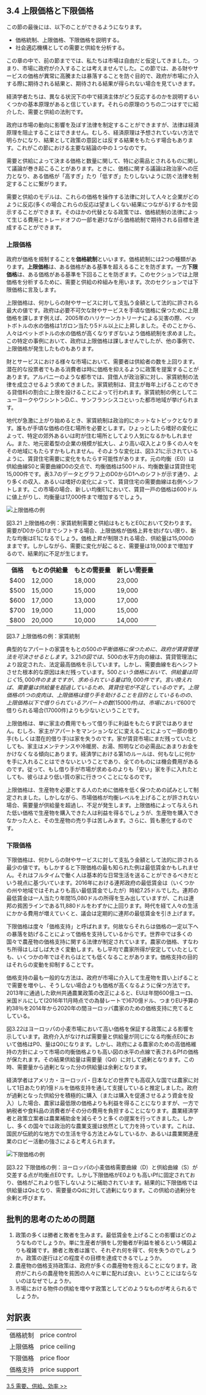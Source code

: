 ## 3.4 上限価格と下限価格

この節の最後には、以下のことができるようになります。
* 価格統制、上限価格、下限価格を説明する。
* 社会適応機構としての需要と供給を分析する。

この章の中で、前の節まででは、私たちは市場は自由だと仮定してきました。つまり、市場に政府が介入することは考えませんでした。この節では、ある財やサービスの価格が異常に高騰または暴落することを防ぐ目的で、政府が市場に介入する際に期待される結果と、期待される結果が得られない場合を見ていきます。

経済学者たちは、異なる状況下の中で経済主体がどう反応するのかを説明するいくつかの基本原理があると信じています。それらの原理のうちの二つはすでに紹介した、需要と供給の法則です。

政府は市場の動向に影響を及ぼす法律を制定することができますが、法律は経済原理を阻止することはできません。むしろ、経済原理は予想されていない方法で明らかになり、結果として政策の意図とは反する結果をもたらす場合もあります。これがこの節における主要な結論の中の１つなのです。

需要と供給によって決まる価格と数量に関して、特に必需品とされるものに関して議論が巻き起こることがあります。ときに、価格に関する議論は政治家への圧力となり、ある価格が「高すぎ」たり「低すぎ」たりしないように防ぐ法律を制定することに繋がります。

需要と供給のモデルは、これらの価格を操作する法律に対して人々と企業がどのように反応(多くの場合これらの反応は望ましくない結果につながる)するかを図示することができます。そのほかの代替となる政策では、価格統制の法律によって生じる費用とトレードオフの一部を避けながら価格統制で期待される目標を達成することができます。


### 上限価格
政府が価格を規制することを**価格統制**といいます。価格統制には2つの種類があります。**上限価格**は、ある価格がある基準を超えるることを防ぎます。一方**下限価格**は、ある価格がある基準を下回ることを防ぎます。このセクションでは上限価格を分析するために、需要と供給の枠組みを用います。次のセクションでは下限価格に言及します。

上限価格は、何かしらの財やサービスに対して支払う金額として法的に許される最大の値です。政府は必要不可欠な財やサービスを手頃な価格に保つために上限価格を課します例えば、2005年のハリケーンカトリーナによる災害の際、ペットボトルの水の価格は1ガロン当たり5ドル以上に上昇しました。そのことから、人々はペットボトルの水の価格が高くなりすぎないよう価格統制を求めました。この特定の事例において、政府は上限価格は課しませんでしたが、他の事例で、上限価格が発生したものもあります。

財とサービスにおける様々な市場において、需要者は供給者の数を上回ります。潜在的な投票者でもある消費者は時に価格を抑えるように政策を提案することがあります。アルバニーのような都市では、貸借人が政治家に対し、家賃統制の法律を成立させるよう求めてきました。家賃統制は、貸主が毎年上げることのできる貸借料の割合に上限を設けることによって行われます。家賃統制の例としてニューヨークやワシントンD.C.、サンフランシスコといった都市地域が挙げられます。

地代が急激に上がり始めるとき、家賃統制は政治的にホットなトピックとなります。誰もが手頃な価格の住む場所を必要とします。ひょっとしたら嗜好の変化によって、特定の郊外あるいは町が住む場所としてより人気になるかもしれません。また、地元密着型の企業の規模が拡大し、より高い収入とより多くの人々をその地域にもたらすかもしれません。そのような変化は、図3.21に示されているように、賃貸住宅需要に変化をもたらす可能性があります。元の均衡（E0）は供給曲線S0と需要曲線D0の交点で、均衡価格は500ドル、均衡数量は賃貸住宅15,000件です。表3.7のデータとグラフ上のD0からD1へのシフトが示す通り、より多くの収入、あるいは嗜好の変化によって、賃貸住宅の需要曲線は右側へシフトします。この市場の場合、新しい均衡E1において、賃貸一戸の価格は600ドルに値上がりし、均衡量は17,000件まで増加するでしょう。

<img src="img/CNX_Econ_C03_012_ja.png" alt="上限価格の例">
<div class="figure_text">
    <p>
        <span class="figure_title">図3.21 上限価格の例：家賃統制</span>需要と供給はもともとE0において交わります。需要がD0からD1までシフトする場合、上限価格が価格上昇を妨げない限り、新たな均衡はE1になるでしょう。価格上昇が制限される場合、供給量は15,000のままです。しかしながら、需要に変化が起こると、需要量は19,000まで増加するので、結果的に不足が生じます。
    </p>
</div>

<table>
  <tr>
    <th>価格</th>
    <th>もとの供給量</th>
    <th>もとの需要量</th>
    <th>新しい需要量</th>
  </tr>
  <tr>
    <td>$400</td>
    <td>12,000</td>
    <td>18,000</td>
    <td>23,000</td>
  </tr>
  <tr>
    <td>$500</td>
    <td>15,000</td>
    <td>15,000</td>
    <td>19,000</td>
  </tr>
  <tr>
    <td>$600</td>
    <td>17,000</td>
    <td>13,000</td>
    <td>17,000</td>
  </tr>
  <tr>
    <td>$700</td>
    <td>19,000</td>
    <td>11,000</td>
    <td>15,000</td>
  </tr>
  <tr>
    <td>$800</td>
    <td>20,000</td>
    <td>10,000</td>
    <td>14,000</td>
  </tr>
</table>
<div class="table_text">
    <p>
        <span class="table_title">図3.7 上限価格の例：家賃統制</span>
    </p>
</div>

典型的なアパートの家賃をもとの$500の平衡価格に保つために、政府が賃貸管理法を可決させるとします。3.21の図では、$500の水平方向の線は、賃貸管理法により設定された、法定最高価格を示しています。しかし、需要曲線を右へシフトさせた根本的な原因は未だ残っています。$500という価格において、供給量は同じく15,000件のままですが、求められている量は19,000件です。言い換えれば、需要量は供給量を超過しているため、賃貸住宅が不足しているのです。上限価格の1つの皮肉は、上限価格は借り手を助けることを目的としているものの、上限価格以下で借りられているアパートの数(15000件)は、市場において$600で借りられる場合(17000件)よりも少ないということです。

上限価格は、単に家主の費用でもって借り手に利益をもたらす訳ではありません。むしろ、家主がアパートをマンションなどに変えることによって一部の借り手(もしくは潜在的借り手)は家を失うのです。家が賃貸市場にまだ残っていたとしても、家主はメンテナンスや冷暖房、お湯、照明などの必需品にあまりお金をかけなくなる傾向にあります。経済学における第1のルールは、何もなしに何かを手に入れることはできないということであり、全てのものには機会費用があるのです。従って、もし借り手が市場が求めるのよりも「安い」家を手に入れたとしても、彼らはより低い質の家に行きつくことになるのです。

上限価格は、生産物を必要とする人のために価格を低く保つための試みとして制定されました。しかしながら、市場価格が均衡レベルを上げることが許されない場合、需要量が供給量を超過し、不足が発生します。上限価格によって与えられた低い価格で生産物を購入できた人は利益を得るでしょうが、生産物を購入できなかった人と、その生産物の売り手は苦しみます。さらに、質も悪化するのです。

### 下限価格
下限価格は、何かしらの財やサービスに対して支払う金額として法的に許される最少の値です。もしかすると下限価格の最も知られた例は最低賃金かもしれません。それはフルタイムで働く人は基本的な日常生活を送ることができるべきだという視点に基づいています。2016年における連邦政府の最低賃金は（いくつかの州や地域ではそれよりも高い最低賃金でしたが）時給7.25ドルでした。連邦の最低賃金は一人当たり年間15,080ドルの所得を生み出していますが、これは連邦の貧困ラインである11,880ドルをわずかに上回ります。時代を経て人々の生活にかかる費用が増えていくと、議会は定期的に連邦の最低賃金を引き上げます。

下限価格は度々「価格支持」と呼ばれます。何故ならそれらは価格の一定以下への暴落を妨げることによって価格を支持しているからです。世界中では多くの国々で農産物の価格支持に関する法律が制定されています。農家の価格、すなわち所得はしばしば大きく変動します。もし平均で農家所得が安定していたとしても、いくつかの年ではそれらはとても低くなることがあります。価格支持の目的はそれらの変動を抑制することです。

価格支持の最も一般的な方法は、政府が市場に介入して生産物を買い上げることで需要を増やし、そうしない場合よりも価格が高くなるように保つ方法です。2013年に通過した欧州共通農業政策の改正によると、EUは年間600億ユーロ、米国ドルにして(2016年11月時点での為替レートで)670億ドル、つまりEU予算の約38％を2014年から2020年の間ヨーロッパ農家のための価格支持に充てるとしている。

図3.22はヨーロッパの小麦市場において高い価格を保証する政策による影響を示しています。政府介入がなければ需要量と供給量が同じになる均衡点E0において価格はP0、量はQ0になります。しかし、政府による農家のための高価格維持の方針によって市場の均衡価格よりも高い図の水平の点線で表されるPfの価格が保たれます。その結果供給量は需要量（Qd）に対して過剰となります。この時、需要量から過剰となった分の供給量は余剰となります。

経済学者はアメリカ・ヨーロッパ・日本などの世界でも高収入な国では農家に対して1日あたり約1億ドルを価格支持を通して支援していると推定しました。政府が過剰となった供給分を積極的に購入（または購入を促進させるよう資金を投入）した場合、農家は最低限の価格よりも利益を得ることになりますが、一方で納税者や食料品の消費者がその分の費用を負担することになります。農業経済学者と政策立案者は農業補助金を減らそうと多くの提案を行ってきました。しかし、多くの国々では政治的な農業支援は依然として力を持っています。これは、国民が伝統的な地方での生活を守る方法とみなしているか、あるいは農業関連産業のロビー活動の強さによると考えられます。

<img src="img/CNX_Econ_C03_013_ja.png" alt="下限価格の例">
<div class="figure_text">
    <p>
        <span class="figure_title">図3.22 下限価格の例：ヨーロッパの小麦価格</span>需要曲線（D）と供給曲線（S）が交差する点が均衡点E0です。しかし下限価格がE0よりも高いPfに固定されており、価格がこれより低下しないように補助されています。結果的に下限価格では供給量はQsとなり、需要量のQdに対して過剰になります。この供給の過剰分を余剰と呼びます。
    </p>
</div>

<div class="critical_thinking_questions">
    <h2>
        批判的思考のための問題
    </h2>
    <ol>
        <li>政策の多くは勝者と敗者を生みます。最低賃金を上げることの影響はどのようなものでしょうか。単に生産者が損をし労働者が利益を被るという構図よりも複雑です。勝者と敗者は誰で、それぞれ何を得て、何を失うのでしょうか。政策の遂行はどの程度その目標を達成できるでしょうか。</li>
        <li>農産物の価格支持政策は、政府が多くの農産物を抱えることになります。政府がこれらの農産物を貧困の人々に単に配れば良い、ということにはならないのはなぜでしょうか。</li>
        <li>市場における物件の供給を増やす政策としてどのようなものが考えられるでしょうか。</li>
    </ol>
</div>

<div class="glossary">
    <h2>
        対訳表
    </h2>
    <table>
  <tr>
    <td>価格統制</td>
    <td>price control</td>
  </tr>
  <tr>
    <td>上限価格</td>
    <td>price ceiling</td>
  </tr>
  <tr>
    <td>下限価格</td>
    <td>price floor</td>
  </tr>
  <tr>
    <td>価格支持</td>
    <td>price support</td>
  </tr>
</table>
</div>

[3.5 需要、供給、効率 >>](3-5-Demand-Supply-and-Efficiency)